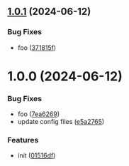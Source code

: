 ## [1.0.1](https://github.com/dword-design/vite-plugin-vue-babel/compare/v1.0.0...v1.0.1) (2024-06-12)


### Bug Fixes

* foo ([371815f](https://github.com/dword-design/vite-plugin-vue-babel/commit/371815fcfeba14d6cdd503a68ca85dd3b936dbbb))

# 1.0.0 (2024-06-12)


### Bug Fixes

* foo ([7ea6269](https://github.com/dword-design/vite-plugin-vue-babel/commit/7ea626945a3e902fe99730c9f7e78cd12e246016))
* update config files ([e5a2765](https://github.com/dword-design/vite-plugin-vue-babel/commit/e5a2765d839b6f4e473bea2b2ec7964ed91776d2))


### Features

* init ([01516df](https://github.com/dword-design/vite-plugin-vue-babel/commit/01516dffe9e10f7a1963cb4c6d63af8ed8e5a334))
